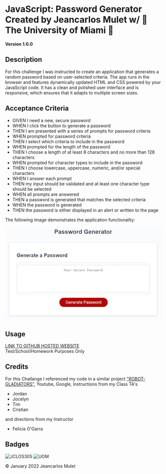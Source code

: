 # JavaScript: Password Generator Created by Jeancarlos Mulet w/  🙌 The University of Miami 🙌

**Version 1.0.0** 

## Description 
For this challenge I was instructed to create an application that generates a random password based on user-selected criteria. 
The app runs in the browser and features dynamically updated HTML and CSS powered by your JavaScript code. 
It has a clean and polished user interface and is responsive, which ensures that it adapts to multiple screen sizes.



## Acceptance Criteria


- GIVEN I need a new, secure password
- WHEN I click the button to generate a password
- THEN I am presented with a series of prompts for password criteria
- WHEN prompted for password criteria
- THEN I select which criteria to include in the password
- WHEN prompted for the length of the password
- THEN I choose a length of at least 8 characters and no more than 128 characters
- WHEN prompted for character types to include in the password
- THEN I choose lowercase, uppercase, numeric, and/or special characters
- WHEN I answer each prompt
- THEN my input should be validated and at least one character type should be selected
- WHEN all prompts are answered
- THEN a password is generated that matches the selected criteria
- WHEN the password is generated
- THEN the password is either displayed in an alert or written to the page


The following image demonstrates the application functionality:

![An app window with the label Password Generator, an input field labeled Your Secure Password, and a Generate Password button.](./Assets/03-javascript-homework-demo.png)




## Usage 
 [LINK TO GITHUB HOSTED WEBSITE](https://jclos305.github.io/Password-Generator/) <br/> 
Test/School/Homework Purposes Only





## Credits

For this Challange I referenced my code in a similar project ["ROBOT-GLADIATORS"](https://github.com/JCLOS305/robot-gladiators), Youtube, Google, 
Instructions from my Class TA's
- Jordan 
- Jocelyn
- Tim
- Cristian

and directions from my Instructor 
- Felicia O'Garra


## Badges
![JCLOS305](https://img.shields.io/badge/Orchestrated%20by-JCLOS305-blue)
![UOM](https://img.shields.io/badge/University%20of-Miami-orange)


© January 2022  Jeancarlos Mulet



